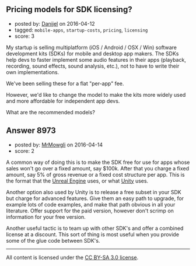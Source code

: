 ## Pricing models for SDK licensing?

- posted by: [Danijel](https://stackexchange.com/users/1239155/danijel) on 2016-04-12
- tagged: `mobile-apps`, `startup-costs`, `pricing`, `licensing`
- score: 3

My startup is selling multiplatform (iOS / Android / OSX / Win) software development kits (SDKs) for mobile and desktop app makers. The SDKs help devs to faster implement some audio features in their apps (playback, recording, sound effects, sound analysis, etc.), not to have to write their own implementations.

We've been selling these for a flat "per-app" fee. 

However, we'd like to change the model to make the kits more widely used and more affordable for independent app devs. 

What are the recommended models? 


## Answer 8973

- posted by: [MrMowgli](https://stackexchange.com/users/2427359/mrmowgli) on 2016-04-14
- score: 2

<p>A common way of doing this is to make the SDK free for use for apps whose sales won't go over a fixed amount, say $100k.  After that you charge a fixed amount, say 5% of gross revenue or a fixed cost structure per app.  This is the format that the <a href="https://www.unrealengine.com/what-is-unreal-engine-4" rel="nofollow" title="Unreal Engine">Unreal Engine</a> uses, or what <a href="http://unity3d.com/get-unity" rel="nofollow" title="Unity Game Engine">Unity</a> uses.</p>

<p>Another option also used by Unity is to release a free subset in your SDK but charge for advanced features.  Give them an easy path to upgrade, for example lots of code examples, and make that path obvious in all your literature.  Offer support for the paid version, however don't scrimp on information for your free version.  </p>

<p>Another useful tactic is to team up with other SDK's and offer a combined license at a discount.  This sort of thing is most useful when you provide some of the glue code between SDK's.</p>




---

All content is licensed under the [CC BY-SA 3.0 license](https://creativecommons.org/licenses/by-sa/3.0/).
